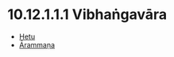 

# 10.12.1.1.1 Vibhaṅgavāra

* [Hetu](10.12.1.1.1/Hetu.md)
* [Ārammaṇa](10.12.1.1.1/Arammana.md)



